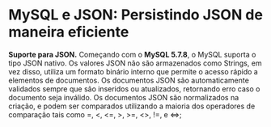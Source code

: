 # MySQL e JSON: Persistindo JSON de maneira eficiente

**Suporte para JSON.**  Começando com o **MySQL 5.7.8**, o MySQL suporta o tipo JSON nativo. Os valores JSON não são armazenados como Strings, em vez disso, utiliza um formato binário interno que permite o acesso rápido a elementos de documentos. Os documentos JSON são automaticamente validados sempre que são inseridos ou atualizados, retornando erro caso o documento seja inválido. Os documentos JSON são normalizados na criação, e podem ser comparados utilizando a maioria dos operadores de comparação tais como =, <, <=, >, >=, <>, !=, e <=>;
